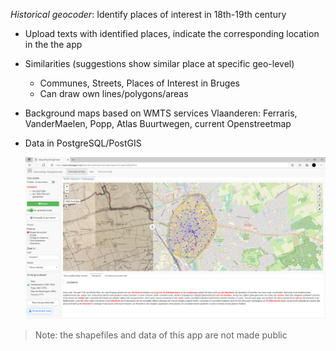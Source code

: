 *Historical geocoder*: Identify places of interest in 18th-19th century

- Upload texts with identified places, indicate the corresponding location in the the app
- Similarities (suggestions show similar place at specific geo-level)
  - Communes, Streets, Places of Interest in Bruges
  - Can draw own lines/polygons/areas
- Background maps based on WMTS services Vlaanderen: Ferraris, VanderMaelen, Popp, Atlas Buurtwegen, current Openstreetmap
- Data in PostgreSQL/PostGIS

    ![](screenshot-getuigenissen-geocoding.png)
    
> Note: the shapefiles and data of this app are not made public

